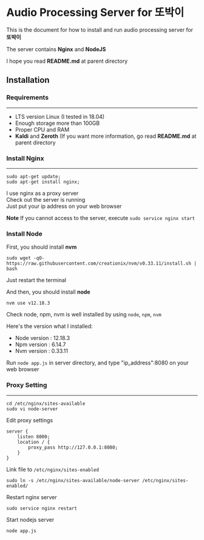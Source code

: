 # Audio Processing Server for 또박이

This is the document for how to install and run audio processing server for **또박이**

The server contains **Nginx** and **NodeJS**

I hope you read **README.md** at parent directory

## Installation

### Requirements
---

* LTS version Linux (I tested in 18.04)
* Enough storage more than 100GB
* Proper CPU and RAM
* **Kaldi** and **Zeroth** (If you want more information, go read **README.md** at parent directory

### Install Nginx
---

```
sudo apt-get update;
sudo apt-get install nginx;
```

I use nginx as a proxy server   
Check out the server is running   
Just put your ip address on your web browser   

**Note**
If you cannot access to the server, execute `sudo service nginx start`

### Install Node

First, you should install **nvm**   

```
sudo wget -qO- https://raw.githubusercontent.com/creationix/nvm/v0.33.11/install.sh | bash
```

Just restart the terminal   

And then, you should install **node**   

```
nvm use v12.18.3
```

Check node, npm, nvm is well installed by using `node`, `npm`, `nvm`   

Here's the version what I installed:   

* Node version : 12.18.3   
* Npm version : 6.14.7   
* Nvm version : 0.33.11   

Run `node app.js` in server directory, and type "ip_address":8080 on your web browser   

### Proxy Setting
---

```
cd /etc/nginx/sites-available
sudo vi node-server
```

Edit proxy settings

```
server {
    listen 8000;
    location / {
        proxy_pass http://127.0.0.1:8080;
    }
}
```

Link file to `/etc/nginx/sites-enabled`

```
sudo ln -s /etc/nginx/sites-available/node-server /etc/nginx/sites-enabled/
```

Restart nginx server

```
sudo service nginx restart
```

Start nodejs server

```
node app.js
```

